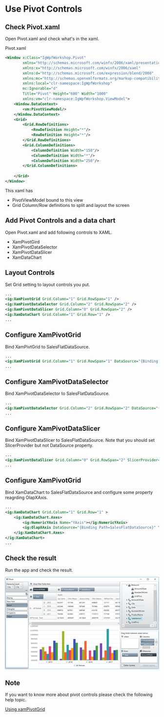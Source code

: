 # Use Pivot Controls


## Check Pivot.xaml

Open Pivot.xaml and check what's in the xaml.

Pivot.xaml

```xml
<Window x:Class="IgWpfWorkshop.Pivot"
        xmlns="http://schemas.microsoft.com/winfx/2006/xaml/presentation"
        xmlns:x="http://schemas.microsoft.com/winfx/2006/xaml"
        xmlns:d="http://schemas.microsoft.com/expression/blend/2008"
        xmlns:mc="http://schemas.openxmlformats.org/markup-compatibility/2006"
        xmlns:local="clr-namespace:IgWpfWorkshop"
        mc:Ignorable="d"
        Title="Pivot" Height="600" Width="1000"
        xmlns:vm="clr-namespace:IgWpfWorkshop.ViewModel">
    <Window.DataContext>
        <vm:PivotViewModel/>
    </Window.DataContext>
    <Grid>
        <Grid.RowDefinitions>
            <RowDefinition Height="*"/>
            <RowDefinition Height="*"/>
        </Grid.RowDefinitions>
        <Grid.ColumnDefinitions>
            <ColumnDefinition Width="150"/>
            <ColumnDefinition Width="*"/>
            <ColumnDefinition Width="250"/>
        </Grid.ColumnDefinitions>
        
    </Grid>
</Window>

```

This xaml has
 - PivotViewModel bound to this view
 - Grid Column/Row definitions to split and layout the screen

## Add Pivot Controls and a data chart

Open Pivot.xaml and add following controls to XAML.
 - XamPivotGird
 - XamPivotDataSelector
 - XamPivotDataSlicer
 - XamDataChart

## Layout Controls

Set Grid setting to layout controls you put.
```xml
...
<ig:XamPivotGrid Grid.Column="1" Grid.RowSpan="1" />
<ig:XamPivotDataSelector Grid.Column="2" Grid.RowSpan="2" />
<ig:XamPivotDataSlicer Grid.Column="0" Grid.RowSpan="2" />
<ig:XamDataChart Grid.Column="1" Grid.Row="1" />
...
```

## Configure XamPivotGrid

Bind XamPivtGrid to SalesFlatDataSource.

```xml
...
<ig:XamPivotGrid Grid.Column="1" Grid.RowSpan="1" DataSource="{Binding Path=SalesFlatDataSource}" />
...
```

## Configure XamPivotDataSelector

Bind XamPivotDataSelector to SalesFlatDataSource.

```xml
...
<ig:XamPivotDataSelector Grid.Column="2" Grid.RowSpan="2" DataSource="{Binding Path=SalesFlatDataSource}" />
...
```

## Configure XamPivotDataSlicer

Bind XamPivotDataSlicer to SalesFlatDataSource. Note that you should set SlicerProvider but not DataSource property.

```xml
...
<ig:XamPivotDataSlicer Grid.Column="0" Grid.RowSpan="2" SlicerProvider="{Binding Path=SalesFlatDataSource}"/>
...
```

## Configure XamPivotGrid

Bind XamDataChart to SalesFlatDataSource and configure some property reagrding OlapXAxis.

```xml
...
<ig:XamDataChart Grid.Column="1" Grid.Row="1" >
    <ig:XamDataChart.Axes>
        <ig:NumericYAxis Name="YAxis"></ig:NumericYAxis>
        <ig:OlapXAxis DataSource="{Binding Path=SalesFlatDataSource}" YAxis="{Binding ElementName=YAxis}" OlapAxisSource="Rows"></ig:OlapXAxis>
    </ig:XamDataChart.Axes>
</ig:XamDataChart>
...
```

## Check the result

Run the app and check the result.

![](../assets/03-02-01.png)

## Note
If you want to know more about pivot controls please check the following help topic.

[Using xamPivotGrid](https://www.infragistics.com/help/wpf/xampivotgrid-using-xampivotgrid)
